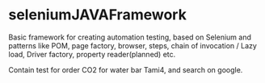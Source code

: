 # seleniumJAVAFramework
Basic framework for creating automation testing, based on Selenium and patterns like POM,
page factory, 
browser, 
steps, 
chain of invocation / Lazy load, 
Driver factory, 
property reader(planned) etc.

Contain test for order CO2 for water bar Tami4, and search on google.
